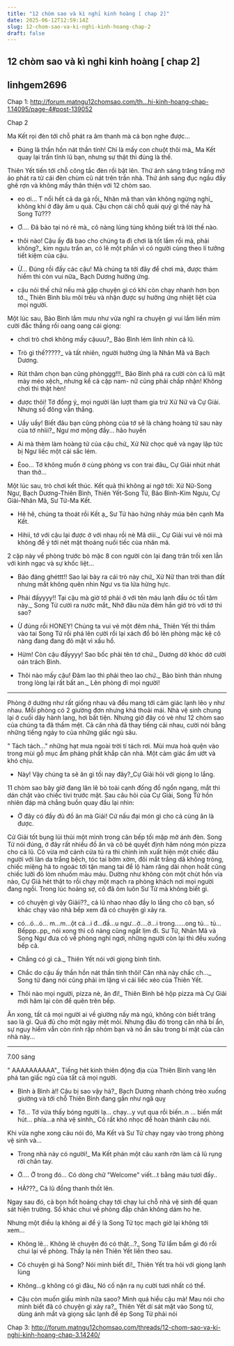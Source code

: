 ```yaml
---
title: "12 chòm sao và kì nghỉ kinh hoàng [ chap 2]"
date: 2025-06-12T12:59:14Z
slug: 12-chom-sao-va-ki-nghi-kinh-hoang-chap-2
draft: false
---
```


## 12 chòm sao và kì nghỉ kinh hoàng [ chap 2]

## linhgem2696

Chap 1: http://forum.matngu12chomsao.com/th...hi-kinh-hoang-chap-1.14095/page-4#post-139052
 
Chap 2
 
Ma Kết rọi đèn tới chỗ phát ra âm thanh mà cả bọn nghe được...
 
- Đúng là thần hồn nát thần tính! Chỉ là mấy con chuột thôi mà_ Ma Kết quay lại trấn tĩnh lũ bạn, nhưng sự thật thì đúng là thế.
 
Thiên Yết tiến tới chỗ công tắc đèn rồi bật lên. Thứ ánh sáng trăng trắng mờ ảo phát ra từ cái đèn chùm cũ nát trên trần nhà. Thứ ánh sáng đục ngầu đầy ghê rợn và không mấy thân thiện với 12 chòm sao.
 
- eo ơi... T nổi hết cả da gà rồi_ Nhân mã than vãn không ngừng nghỉ_ không khí ở đây âm u quá. Cậu chọn cái chỗ quái quỷ gì thế này hả Song Tử???
 
- Ơ.... Đã bảo tại nó rẻ mà_ cô nàng lúng túng không biết trả lời thế nào.
 
- thôi nào! Cậu ấy đã bao cho chúng ta đi chơi là tốt lắm rồi mà, phải không?_ kim ngưu trấn an, có lẽ một phần vì có người cùng theo lí tưởng tiết kiệm của cậu.
 
- Ừ... Đúng rồi đấy các cậu! Mà chúng ta tới đây để chơi mà, được thám hiểm thì còn vui nữa_ Bạch Dương hưởng ứng.
 
- cậu nói thế chứ nếu mà gặp chuyện gì có khi còn chạy nhanh hơn bọn tớ._ Thiên Bình bĩu môi trêu và nhận được sự hưởng ứng nhiệt liệt của mọi người.
 
Một lúc sau, Bảo Bình lắm mưu như vừa nghĩ ra chuyện gì vui lắm liền mìm cười đắc thắng rồi oang oang cái giọng:
 
- chơi trò chơi không mấy cậuuu?_ Bảo Bình lém lỉnh nhìn cả lũ.
 
- Trò gì thế?????_ và tất nhiên, người hưởng ứng là Nhân Mã và Bạch Dương.
 
- Rút thăm chọn bạn cũng phònggg!!!_ Bảo Bình phá ra cười còn cả lũ mặt mày méo xệch_ nhưng kể cả cặp nam- nữ cũng phải chấp nhận! Không chơi thì thật hèn!
 
- được thôi! Tớ đồng ý_ mọi người lân lượt tham gia trừ Xử Nữ và Cự Giải. Nhưng số đông vẫn thắng.
 
- Uầy uầy! Biết đâu bạn cũng phòng của tớ sẽ là chàng hoàng tử sau này của tớ nhỉii?_ Ngư mơ mộng đầy... hão huyền
- Ai mà thèm làm hoàng tử của cậu chứ_ Xử Nữ chọc quê và ngay lập tức bị Ngư liếc một cái sắc lém.
 
- Èoo... Tớ không muốn ở cùng phòng vs con trai đâu_ Cự Giải nhút nhát than thở...
 
Một lúc sau, trò chơi kết thúc. Kết quả thì không ai ngờ tới: Xử Nữ-Song Ngư, Bạch Dương-Thiên Bình, Thiên Yết-Song Tử, Bảo Bình-Kim Ngưu, Cự Giải-Nhân Mã, Sư Tử-Ma Kết.
 
- Hê hê, chúng ta thoát rồi Kết ạ_ Sư Tử hào hứng nhảy múa bên cạnh Ma Kết.
 
- Hihii, tớ với cậu lại được ở với nhau rồi nè Mã ơiii._ Cự Giải vui vẻ nói mà không để ý tới nét mặt thoáng nuối tiếc của nhân mã.
 
2 cặp này về phòng trước bỏ mặc 8 con người còn lại đang trân trối xen lẫn với kinh ngạc và sự khốc liệt...
 
- Bảo đáng ghéttt!! Sao lại bày ra cái trò này chứ_ Xử Nữ than trời than đất nhưng mắt không quên nhìn Ngư vs tia lửa hừng hực.
 
- Phải đấyyyy!! Tại cậu mà giờ tớ phải ở với tên máu lạnh đầu óc tối tăm này._ Song Tử cười ra nước mắt_ Nhỡ đâu nửa đêm hắn giở trò với tớ thì sao?
 
- Ừ đúng rồi HONEY! Chúng ta vui vẻ một đêm nhá_ Thiên Yết thì thầm vào tai Song Tử rồi phá lên cười rồi lại xách đồ bỏ lên phòng mặc kệ cô nàng đang đang đỏ mặt vì xấu hổ.
 
- Hừm! Còn cậu đấyyyy! Sao bốc phải tên tớ chứ._ Dương dở khóc dở cười oán trách Bình.
 
- Thôi nào mấy cậu! Đâm lao thì phải theo lao chứ._ Bảo bình thản nhưng trong lòng lại rất bất an._ Lên phòng đi mọi người!
 
---
 
Phòng ở dường như rất giống nhau và đều mang tới cảm giác lạnh lẽo y như nhau. Mỗi phòng có 2 giường đơn nhưng khá thoải mái. Nhà vệ sinh chung lại ở cuối dãy hành lang, hơi bất tiện. Nhưng giờ đây có vẻ như 12 chòm sao của chúng ta đã thấm mệt. Cả căn nhà đã thay tiếng cãi nhau, cười nói bằng những tiếng ngáy to của những giấc ngủ sâu.
 
" Tách tách..." những hạt mưa ngoài trời tí tách rơi. Mùi mưa hoà quện vào trong mùi gỗ mục ẩm phảng phất khắp căn nhà. Một cảm giác ẩm ướt và khó chịu.
 
- Này! Vậy chúng ta sẽ ăn gì tối nay đây?_Cự Giải hỏi với giọng lo lắng.
 
11 chòm sao bây giờ đang lăn lê bò toài cạnh đống đồ ngổn ngang, mắt thì dán chặt vào chiếc tivi trước mặt. Sau câu hỏi của Cự Giải, Song Tử hồn nhiên đáp mà chẳng buồn quay đầu lại nhìn:
 
- Ở đây có đầy đủ đồ ăn mà Giải! Cứ nấu đại món gì cho cả cùng ăn là được.
 
Cử Giải tốt bụng lủi thủi một mình trong căn bếp tối mập mờ ánh đèn. Song Tử nói đúng, ở đây rất nhiều đồ ăn và cô bé quyết định hâm nóng món pizza cho cả lũ. Cô vừa mở cánh cửa tủ ra thì chình ình xuất hiện một chiếc đầu người với làn da trắng bệch, tóc tai bờm xờm, đôi mắt trắng dã không tròng, chiếc miệng há to ngoác tới tận mang tai để lộ hàm răng dài nhọn hoắt cũng chiếc lưỡi đỏ lòm nhuốm màu máu. Dường như không còn một chút hồn vía nào, Cự Giả hét thật to rồi chạy một mạch ra phòng khách nơi mọi người đang ngồi. Trong lúc hoảng sợ, cô đã ôm luôn Sư Tử mà không biết gì.
 
- có chuyện gì vậy Giảii??_ cả lũ nhao nhao đầy lo lắng cho cô bạn, số khác chạy vào nhà bếp xem đã có chuyện gì xảy ra.
 
- có...ó...ó... m...m...ột cá...i đ...đầ...u ngư...ờ....ờ...i trong......ong tủ... tủ... Bếppp..pp_ nói xong thì cô nàng cũng ngất lịm đi. Sư Tử, Nhân Mã và Song Ngư đưa cô về phòng nghỉ ngơi, những người còn lại thì đều xuống bếp cả.
 
- Chẳng có gì cả._ Thiên Yết nói với giọng bình tĩnh.
 
- Chắc do cậu ấy thần hồn nát thần tính thôi! Căn nhà này chắc ch..._ Song tử đang nói cũng phải im lặng vì cái liếc xéo của Thiên Yết.
 
- Thôi nào mọi người, pizza nè, ăn đi!_ Thiên Bình bê hộp pizza mà Cự Giải mới hâm lại còn để quên trên bếp.
 
Ăn xong, tất cả mọi người ai về giường nấy mà ngủ, không còn biết trăng sao là gì. Quá đủ cho một ngày mệt mỏi. Nhưng đâu đó trong căn nhà bí ẩn, sự nguy hiểm vẫn còn rình rập nhóm bạn và nó ẩn sâu trong bí mật của căn nhà này...
 
---
7.00 sáng
 
" AAAAAAAAAA"_ Tiếng hét kinh thiên động địa của Thiên Bình vang lên phá tan giấc ngủ của tất cả mọi người.
 
- Bình à Bình à!! Cậu bị sao vậy hả?_ Bạch Dương nhanh chóng trèo xuống giường và tới chỗ Thiên Bình đang gần như ngã quỵ
 
- Tớ... Tớ vừa thấy bóng người lạ... chạy...y vụt qua rồi biến..n ... biến mất hút... phía...a nhà vệ sinhh_ Cô rất khó nhọc để hoàn thành câu nói.
 
Khi vừa nghe xong câu nói đó, Ma Kết và Sư Tử chạy ngay vào trong phòng vệ sinh và...
 
- Trong nhà này có người!_ Ma Kết phán một câu xanh rờn làm cả lũ rụng rời chân tay.
 
- Ở.... Ở trong đó... Có dòng chữ "Welcome" viết...t bằng máu tươi đấy..
 
- HẢ???_ Cả lũ đồng thanh thốt lên.
 
Ngay sau đó, cả bọn hốt hoảng chạy tới chạy lui chỗ nhà vệ sinh để quan sát hiện trường. Số khác chui về phòng đắp chăn không dám ho he.
 
Nhưng một điều lạ không ai để ý là Song Tử tọc mạch giờ lại không tới xem...
 
- Không lẽ... Không lẽ chuyện đó có thật...?_ Song Tử lẩm bẩm gì đó rồi chui lại về phòng. Thấy lạ nên Thiên Yết liền theo sau.
 
- Có chuyện gì hả Song? Nói mình biết đi!_ Thiên Yết tra hỏi với giọng lạnh lùng
 
- Không...g không có gì đâu_ Nó cố nặn ra nụ cười tươi nhất có thể.
 
- Cậu còn muốn giấu mình nữa saoo? Mình quá hiểu cậu mà! Mau nói cho mình biết đã có chuyện gì xảy ra?_ Thiên Yết dí sát mặt vào Song tử, dùng ánh mắt và giọng sắc lạnh để ép Song Tử phải nói
 
Chap 3: http://forum.matngu12chomsao.com/threads/12-chom-sao-va-ki-nghi-kinh-hoang-chap-3.14240/